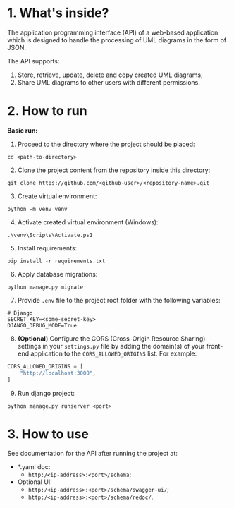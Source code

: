 # 1. What's inside?

The application programming interface (API) of a web-based application which is designed to handle the processing of UML diagrams in the form of JSON.

The API supports:
1. Store, retrieve, update, delete and copy created UML diagrams;
2. Share UML diagrams to other users with different permissions.

# 2. How to run

**Basic run:**
1. Proceed to the directory where the project should be placed:
```commandline
cd <path-to-directory>
```
2. Clone the project content from the repository inside this directory:
```commandline
git clone https://github.com/<github-user>/<repository-name>.git
```
3. Create virtual environment:
```commandline
python -m venv venv
```
4. Activate created virtual environment (Windows):
```commandline
.\venv\Scripts\Activate.ps1
```
5. Install requirements:
```commandline
pip install -r requirements.txt
```
6. Apply database migrations:
```commandline
python manage.py migrate
```
7. Provide `.env` file to the project root folder with the following variables:
```env
# Django
SECRET_KEY=<some-secret-key>
DJANGO_DEBUG_MODE=True
```
8. **(Optional)** Сonfigure the CORS (Cross-Origin Resource Sharing) settings in your `settings.py` file by adding the domain(s) of your front-end application to the `CORS_ALLOWED_ORIGINS` list.
For example:
```python
CORS_ALLOWED_ORIGINS = [
    "http://localhost:3000",
]
```
9. Run django project:
```commandline
python manage.py runserver <port>
```

# 3. How to use

See documentation for the API after running the project at:
- *.yaml doc:
  - `http:/<ip-address>:<port>/schema`;
- Optional UI:
  - `http:/<ip-address>:<port>/schema/swagger-ui/`;
  - `http:/<ip-address>:<port>/schema/redoc/`.
